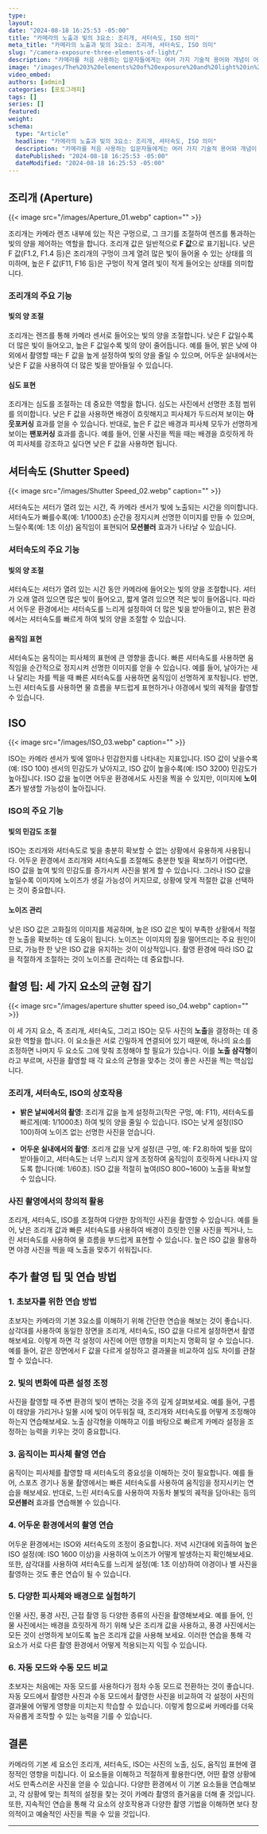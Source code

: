 ```yaml
---
type: 
layout: 
date: "2024-08-18 16:25:53 -05:00"
title: "카메라의 노출과 빛의 3요소: 조리개, 셔터속도, ISO 의미"
meta_title: "카메라의 노출과 빛의 3요소: 조리개, 셔터속도, ISO 의미"
slug: "/camera-exposure-three-elements-of-light/"
description: "카메라를 처음 사용하는 입문자들에게는 여러 가지 기술적 용어와 개념이 어렵게 느껴질 수 있습니다. 그러나 카메라의 세 가지 기본 요소인 **조리개, 셔터 스피드, 그리고 ISO의 작동 원리를 이해한다면, 사진 촬영의 기본을 탄탄하게 다질 수 있습니다. 이 글에서는 이 세 가지 요소가 각각 어떤 역할을 하는지, 그리고 사진 촬영에서 어떻게 활용될 수 있는지를 자세히 살펴보겠습니다."
image: "/images/The%203%20elements%20of%20exposure%20and%20light%20in%20a%20camera.webp"
video_embed: 
authors: [admin]
categories: [포토그래피]
tags: []
series: []
featured:
weight: 
schema:
  type: "Article"
  headline: "카메라의 노출과 빛의 3요소: 조리개, 셔터속도, ISO 의미"
  description: "카메라를 처음 사용하는 입문자들에게는 여러 가지 기술적 용어와 개념이 어렵게 느껴질 수 있습니다. 그러나 카메라의 세 가지 기본 요소인 **조리개, 셔터 스피드, 그리고 ISO의 작동 원리를 이해한다면, 사진 촬영의 기본을 탄탄하게 다질 수 있습니다. 이 글에서는 이 세 가지 요소가 각각 어떤 역할을 하는지, 그리고 사진 촬영에서 어떻게 활용될 수 있는지를 자세히 살펴보겠습니다."
  datePublished: "2024-08-18 16:25:53 -05:00"
  dateModified: "2024-08-18 16:25:53 -05:00"
---
```


## **조리개 (Aperture)**
{{< image src="/images/Aperture_01.webp" caption="" >}} 

조리개는 카메라 렌즈 내부에 있는 작은 구멍으로, 그 크기를 조절하여 렌즈를 통과하는 빛의 양을 제어하는 역할을 합니다. 조리개 값은 일반적으로 **F 값**으로 표기됩니다. 낮은 F 값(F1.2, F1.4 등)은 조리개의 구멍이 크게 열려 많은 빛이 들어올 수 있는 상태를 의미하며, 높은 F 값(F11, F16 등)은 구멍이 작게 열려 빛이 적게 들어오는 상태를 의미합니다.

### **조리개의 주요 기능**

#### **빛의 양 조절**
조리개는 렌즈를 통해 카메라 센서로 들어오는 빛의 양을 조절합니다. 낮은 F 값일수록 더 많은 빛이 들어오고, 높은 F 값일수록 빛의 양이 줄어듭니다. 예를 들어, 밝은 낮에 야외에서 촬영할 때는 F 값을 높게 설정하여 빛의 양을 줄일 수 있으며, 어두운 실내에서는 낮은 F 값을 사용하여 더 많은 빛을 받아들일 수 있습니다.

#### **심도 표현**
조리개는 심도를 조절하는 데 중요한 역할을 합니다. 심도는 사진에서 선명한 초점 범위를 의미합니다. 낮은 F 값을 사용하면 배경이 흐릿해지고 피사체가 두드러져 보이는 **아웃포커싱** 효과를 얻을 수 있습니다. 반대로, 높은 F 값은 배경과 피사체 모두가 선명하게 보이는 **팬포커싱** 효과를 줍니다. 예를 들어, 인물 사진을 찍을 때는 배경을 흐릿하게 하여 피사체를 강조하고 싶다면 낮은 F 값을 사용하면 됩니다.

## **셔터속도 (Shutter Speed)**
{{< image src="/images/Shutter Speed_02.webp" caption="" >}}

셔터속도는 셔터가 열려 있는 시간, 즉 카메라 센서가 빛에 노출되는 시간을 의미합니다. 셔터속도가 빠를수록(예: 1/1000초) 순간을 정지시켜 선명한 이미지를 만들 수 있으며, 느릴수록(예: 1초 이상) 움직임이 표현되어 **모션블러** 효과가 나타날 수 있습니다.

### **셔터속도의 주요 기능**

#### **빛의 양 조절**
셔터속도는 셔터가 열려 있는 시간 동안 카메라에 들어오는 빛의 양을 조절합니다. 셔터가 오래 열려 있으면 많은 빛이 들어오고, 짧게 열려 있으면 적은 빛이 들어옵니다. 따라서 어두운 환경에서는 셔터속도를 느리게 설정하여 더 많은 빛을 받아들이고, 밝은 환경에서는 셔터속도를 빠르게 하여 빛의 양을 조절할 수 있습니다.

#### **움직임 표현**
셔터속도는 움직이는 피사체의 표현에 큰 영향을 줍니다. 빠른 셔터속도를 사용하면 움직임을 순간적으로 정지시켜 선명한 이미지를 얻을 수 있습니다. 예를 들어, 날아가는 새나 달리는 차를 찍을 때 빠른 셔터속도를 사용하면 움직임이 선명하게 포착됩니다. 반면, 느린 셔터속도를 사용하면 물 흐름을 부드럽게 표현하거나 야경에서 빛의 궤적을 촬영할 수 있습니다.

## **ISO**
{{< image src="/images/ISO_03.webp" caption="" >}}

ISO는 카메라 센서가 빛에 얼마나 민감한지를 나타내는 지표입니다. ISO 값이 낮을수록(예: ISO 100) 센서의 민감도가 낮아지고, ISO 값이 높을수록(예: ISO 3200) 민감도가 높아집니다. ISO 값을 높이면 어두운 환경에서도 사진을 찍을 수 있지만, 이미지에 **노이즈**가 발생할 가능성이 높아집니다.

### **ISO의 주요 기능**

#### **빛의 민감도 조절**
ISO는 조리개와 셔터속도로 빛을 충분히 확보할 수 없는 상황에서 유용하게 사용됩니다. 어두운 환경에서 조리개와 셔터속도를 조절해도 충분한 빛을 확보하기 어렵다면, ISO 값을 높여 빛의 민감도를 증가시켜 사진을 밝게 할 수 있습니다. 그러나 ISO 값을 높일수록 이미지에 노이즈가 생길 가능성이 커지므로, 상황에 맞게 적절한 값을 선택하는 것이 중요합니다.

#### **노이즈 관리**
낮은 ISO 값은 고화질의 이미지를 제공하며, 높은 ISO 값은 빛이 부족한 상황에서 적절한 노출을 확보하는 데 도움이 됩니다. 노이즈는 이미지의 질을 떨어뜨리는 주요 원인이므로, 가능한 한 낮은 ISO 값을 유지하는 것이 이상적입니다. 촬영 환경에 따라 ISO 값을 적절하게 조절하는 것이 노이즈를 관리하는 데 중요합니다.

## **촬영 팁: 세 가지 요소의 균형 잡기**
{{< image src="/images/aperture shutter speed iso_04.webp" caption="" >}}

이 세 가지 요소, 즉 조리개, 셔터속도, 그리고 ISO는 모두 사진의 **노출**을 결정하는 데 중요한 역할을 합니다. 이 요소들은 서로 긴밀하게 연결되어 있기 때문에, 하나의 요소를 조정하면 나머지 두 요소도 그에 맞춰 조정해야 할 필요가 있습니다. 이를 **노출 삼각형**이라고 부르며, 사진을 촬영할 때 각 요소의 균형을 맞추는 것이 좋은 사진을 찍는 핵심입니다.

### **조리개, 셔터속도, ISO의 상호작용**

- **밝은 날씨에서의 촬영**: 조리개 값을 높게 설정하고(작은 구멍, 예: F11), 셔터속도를 빠르게(예: 1/1000초) 하여 빛의 양을 줄일 수 있습니다. ISO는 낮게 설정(ISO 100)하여 노이즈 없는 선명한 사진을 얻습니다.
  
- **어두운 실내에서의 촬영**: 조리개 값을 낮게 설정(큰 구멍, 예: F2.8)하여 빛을 많이 받아들이고, 셔터속도는 너무 느리지 않게 조정하여 움직임이 흐릿하게 나타나지 않도록 합니다(예: 1/60초). ISO 값을 적절히 높여(ISO 800~1600) 노출을 확보할 수 있습니다.

### **사진 촬영에서의 창의적 활용**

조리개, 셔터속도, ISO를 조절하여 다양한 창의적인 사진을 촬영할 수 있습니다. 예를 들어, 낮은 조리개 값과 빠른 셔터속도를 사용하여 배경이 흐릿한 인물 사진을 찍거나, 느린 셔터속도를 사용하여 물 흐름을 부드럽게 표현할 수 있습니다. 높은 ISO 값을 활용하면 야경 사진을 찍을 때 노출을 맞추기 쉬워집니다.

## **추가 촬영 팁 및 연습 방법**

### **1. 초보자를 위한 연습 방법**
초보자는 카메라의 기본 3요소를 이해하기 위해 간단한 연습을 해보는 것이 좋습니다. 삼각대를 사용하여 동일한 장면을 조리개, 셔터속도, ISO 값을 다르게 설정하면서 촬영해보세요. 이렇게 하면 각 설정이 사진에 어떤 영향을 미치는지 명확히 알 수 있습니다. 예를 들어, 같은 장면에서 F 값을 다르게 설정하고 결과물을 비교하여 심도 차이를 관찰할 수 있습니다.

### **2. 빛의 변화에 따른 설정 조정**
사진을 촬영할 때 주변 환경의 빛이 변하는 것을 주의 깊게 살펴보세요. 예를 들어, 구름이 태양을 가리거나 일몰 시에 빛이 어두워질 때, 조리개와 셔터속도를 어떻게 조정해야 하는지 연습해보세요. 노출 삼각형을 이해하고 이를 바탕으로 빠르게 카메라 설정을 조정하는 능력을 키우는 것이 중요합니다.

### **3. 움직이는 피사체 촬영 연습**
움직이는 피사체를 촬영할 때 셔터속도의 중요성을 이해하는 것이 필요합니다. 예를 들어, 스포츠 경기나 동물 촬영에서는 빠른 셔터속도를 사용하여 움직임을 정지시키는 연습을 해보세요. 반대로, 느린 셔터속도를 사용하여 자동차 불빛의 궤적을 담아내는 등의 **모션블러** 효과를 연습해볼 수 있습니다.

### **4. 어두운 환경에서의 촬영 연습**
어두운 환경에서는 ISO와 셔터속도의 조정이 중요합니다. 저녁 시간대에 외출하여 높은 ISO 설정(예: ISO 1600 이상)을 사용하여 노이즈가 어떻게 발생하는지 확인해보세요. 또한, 삼각대를 사용하여 셔터속도를 느리게 설정(예: 1초 이상)하여 야경이나 별 사진을 촬영하는 것도 좋은 연습이 될 수 있습니다.

### **5. 다양한 피사체와 배경으로 실험하기**
인물 사진, 풍경 사진, 근접 촬영 등 다양한 종류의 사진을 촬영해보세요. 예를 들어, 인물 사진에서는 배경을 흐릿하게 하기 위해 낮은 조리개 값을 사용하고, 풍경 사진에서는 모든 것이 선명하게 보이도록 높은 조리개 값을 사용해 보세요. 이러한 연습을 통해 각 요소가 서로 다른 촬영 환경에서 어떻게 적용되는지 익힐 수 있습니다.

### **6. 자동 모드와 수동 모드 비교**
초보자는 처음에는 자동 모드를 사용하다가 점차 수동 모드로 전환하는 것이 좋습니다. 자동 모드에서 촬영한 사진과 수동 모드에서 촬영한 사진을 비교하여 각 설정이 사진의 결과물에 어떻게 영향을 미치는지 학습할 수 있습니다. 이렇게 함으로써 카메라를 더욱 자유롭게 조작할 수 있는 능력을 기를 수 있습니다.

## **결론**

카메라의 기본 세 요소인 조리개, 셔터속도, ISO는 사진의 노출, 심도, 움직임 표현에 결정적인 영향을 미칩니다. 이 요소들을 이해하고 적절하게 활용한다면, 어떤 촬영 상황에서도 만족스러운 사진을 얻을 수 있습니다. 다양한 환경에서 이 기본 요소들을 연습해보고, 각 상황에 맞는 최적의 설정을 찾는 것이 카메라 촬영의 즐거움을 더해 줄 것입니다. 또한, 지속적인 연습을 통해 각 요소의 상호작용과 다양한 촬영 기법을 이해하면 보다 창의적이고 예술적인 사진을 찍을 수 있을 것입니다.

---
